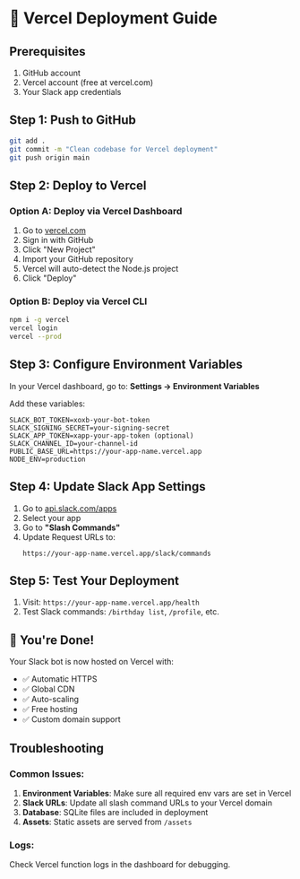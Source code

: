 # 🚀 Vercel Deployment Guide

## Prerequisites
1. GitHub account
2. Vercel account (free at vercel.com)
3. Your Slack app credentials

## Step 1: Push to GitHub
```bash
git add .
git commit -m "Clean codebase for Vercel deployment"
git push origin main
```

## Step 2: Deploy to Vercel

### Option A: Deploy via Vercel Dashboard
1. Go to [vercel.com](https://vercel.com)
2. Sign in with GitHub
3. Click "New Project"
4. Import your GitHub repository
5. Vercel will auto-detect the Node.js project
6. Click "Deploy"

### Option B: Deploy via Vercel CLI
```bash
npm i -g vercel
vercel login
vercel --prod
```

## Step 3: Configure Environment Variables

In your Vercel dashboard, go to:
**Settings → Environment Variables**

Add these variables:
```
SLACK_BOT_TOKEN=xoxb-your-bot-token
SLACK_SIGNING_SECRET=your-signing-secret
SLACK_APP_TOKEN=xapp-your-app-token (optional)
SLACK_CHANNEL_ID=your-channel-id
PUBLIC_BASE_URL=https://your-app-name.vercel.app
NODE_ENV=production
```

## Step 4: Update Slack App Settings

1. Go to [api.slack.com/apps](https://api.slack.com/apps)
2. Select your app
3. Go to **"Slash Commands"**
4. Update Request URLs to:
   ```
   https://your-app-name.vercel.app/slack/commands
   ```

## Step 5: Test Your Deployment

1. Visit: `https://your-app-name.vercel.app/health`
2. Test Slack commands: `/birthday list`, `/profile`, etc.

## 🎉 You're Done!

Your Slack bot is now hosted on Vercel with:
- ✅ Automatic HTTPS
- ✅ Global CDN
- ✅ Auto-scaling
- ✅ Free hosting
- ✅ Custom domain support

## Troubleshooting

### Common Issues:
1. **Environment Variables**: Make sure all required env vars are set in Vercel
2. **Slack URLs**: Update all slash command URLs to your Vercel domain
3. **Database**: SQLite files are included in deployment
4. **Assets**: Static assets are served from `/assets`

### Logs:
Check Vercel function logs in the dashboard for debugging.

